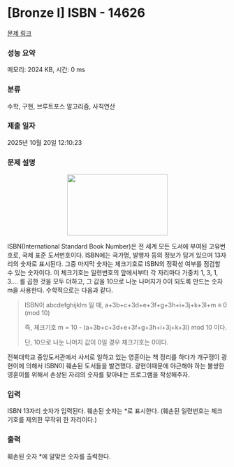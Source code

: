 # [Bronze I] ISBN - 14626 

[문제 링크](https://www.acmicpc.net/problem/14626) 

### 성능 요약

메모리: 2024 KB, 시간: 0 ms

### 분류

수학, 구현, 브루트포스 알고리즘, 사칙연산

### 제출 일자

2025년 10월 20일 12:10:23

### 문제 설명

<p style="text-align:center"><img alt="" src="https://onlinejudgeimages.s3-ap-northeast-1.amazonaws.com/problem/14626/1.png" style="height:140px; width:230px"></p>

<p>ISBN(International Standard Book Number)은 전 세계 모든 도서에 부여된 고유번호로, 국제 표준 도서번호이다. ISBN에는 국가명, 발행자 등의 정보가 담겨 있으며 13자리의 숫자로 표시된다. 그중 마지막 숫자는 체크기호로 ISBN의 정확성 여부를 점검할 수 있는 숫자이다. 이 체크기호는 일련번호의 앞에서부터 각 자리마다 가중치 1, 3, 1, 3…. 를 곱한 것을 모두 더하고, 그 값을 10으로 나눈 나머지가 0이 되도록 만드는 숫자 m을 사용한다. 수학적으로는 다음과 같다.</p>

<blockquote>
<p>ISBN이 abcdefghijklm 일 때, a+3b+c+3d+e+3f+g+3h+i+3j+k+3l+m ≡ 0 (mod 10)</p>

<p>즉, 체크기호 m = 10 - (a+3b+c+3d+e+3f+g+3h+i+3j+k+3l) mod 10 이다.</p>

<p>단, 10으로 나눈 나머지 값이 0일 경우 체크기호는 0이다.</p>
</blockquote>

<p>전북대학교 중앙도서관에서 사서로 일하고 있는 영훈이는 책 정리를 하다가 개구쟁이 광현이에 의해서 ISBN이 훼손된 도서들을 발견했다. 광현이때문에 야근해야 하는 불쌍한 영훈이를 위해서 손상된 자리의 숫자를 찾아내는 프로그램을 작성해주자.</p>

### 입력 

 <p>ISBN 13자리 숫자가 입력된다. 훼손된 숫자는 *로 표시한다. (훼손된 일련번호는 체크기호를 제외한 무작위 한 자리이다.)</p>

### 출력 

 <p>훼손된 숫자 *에 알맞은 숫자를 출력한다.</p>

